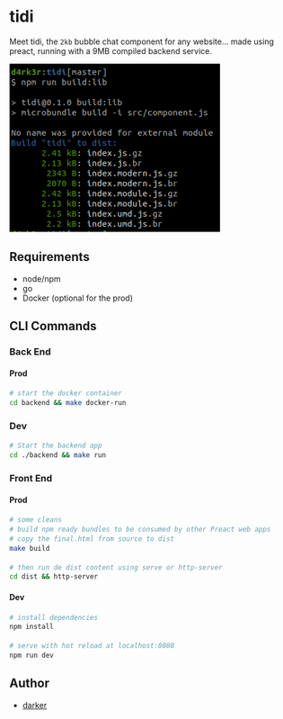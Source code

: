 # tidi

Meet tidi, the `2kb` bubble chat component for any website... made using preact, running with a 9MB compiled backend service.

![screen](./readme-resources/size.png)

## Requirements

- node/npm
- go
- Docker (optional for the prod)

## CLI Commands

### Back End

#### Prod

```bash
# start the docker container
cd backend && make docker-run
```

### Dev

```bash
# Start the backend app
cd ./backend && make run
```

### Front End

#### Prod

```bash
# some cleans 
# build npm ready bundles to be consumed by other Preact web apps
# copy the final.html from source to dist
make build

# then run de dist content using serve or http-server
cd dist && http-server
```

#### Dev

``` bash
# install dependencies
npm install

# serve with hot reload at localhost:8080
npm run dev
```

## Author

- [darker](https://github.com/sanix-darker)
